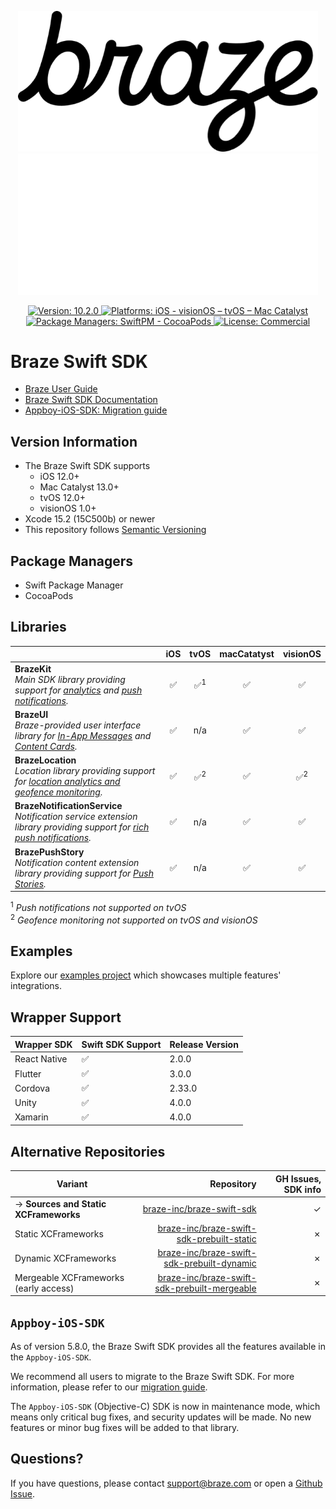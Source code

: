 <p align="center">
  <img width="480" alt="Braze Logo" src=".github/assets/logo-light.png#gh-light-mode-only" />
  <img width="480" alt="Braze Logo" src=".github/assets/logo-dark.png#gh-dark-mode-only" />
</p>

<p align="center">
  <a href="https://github.com/braze-inc/braze-swift-sdk/releases">
    <img src="https://badgen.net/badge/version/10.2.0/blue" alt="Version: 10.2.0">
  </a>
  <a href="#">
    <img src="https://badgen.net/badge/platforms/iOS%20%7C%20visionOS%20%7C%20tvOS%20%7C%20Mac%20Catalyst/orange"
      alt="Platforms: iOS - visionOS – tvOS – Mac Catalyst">
  </a>
  <a href="#">
    <img src="https://badgen.net/badge/package%20managers/SwiftPM%20%7C%20CocoaPods/green" alt="Package Managers: SwiftPM - CocoaPods">
  </a>
  <a href="https://github.com/braze-inc/braze-swift-sdk/blob/main/LICENSE">
    <img src="https://badgen.net/badge/license/Commercial/black" alt="License: Commercial">
  </a>
</p>

# Braze Swift SDK

- [Braze User Guide](https://www.braze.com/docs/user_guide/introduction/ "Braze User Guide")
- [Braze Swift SDK Documentation](https://braze-inc.github.io/braze-swift-sdk)
- [Appboy-iOS-SDK: Migration guide](https://braze-inc.github.io/braze-swift-sdk/documentation/braze/appboy-migration-guide)

## Version Information
- The Braze Swift SDK supports
  - iOS 12.0+
  - Mac Catalyst 13.0+
  - tvOS 12.0+
  - visionOS 1.0+
- Xcode 15.2 (15C500b) or newer
- This repository follows [Semantic Versioning](https://semver.org/)

## Package Managers
- Swift Package Manager
- CocoaPods

## Libraries

<!-- Table generated with https://www.tablesgenerator.com/markdown_tables -->

|                                                                                                                             | iOS |     tvOS      | macCatatyst |   visionOS    |
|-----------------------------------------------------------------------------------------------------------------------------|:---:|:-------------:|:-----------:|:-------------:|
| **BrazeKit**</br> _Main SDK library providing support for [analytics] and [push notifications]._                            |  ✅  | ✅<sup>1</sup> |      ✅      |       ✅       |
| **BrazeUI**</br> _Braze-provided user interface library for [In-App Messages] and [Content Cards]._                         |  ✅  |      n/a      |      ✅      |       ✅       |
| **BrazeLocation**</br> _Location library providing support for [location analytics and geofence monitoring]._               |  ✅  | ✅<sup>2</sup> |      ✅      | ✅<sup>2</sup> |
| **BrazeNotificationService**</br> _Notification service extension library providing support for [rich push notifications]._ |  ✅  |      n/a      |      ✅      |       ✅       |
| **BrazePushStory**</br> _Notification content extension library providing support for [Push Stories]._                      |  ✅  |      n/a      |      ✅      |       ✅       |

<sup>1</sup> _Push notifications not supported on tvOS_</br>
<sup>2</sup> _Geofence monitoring not supported on tvOS and visionOS_

[analytics]: https://www.braze.com/docs/user_guide/data_and_analytics/user_data_collection/sdk_data_collection/
[push notifications]: https://www.braze.com/docs/user_guide/message_building_by_channel/push
[In-App Messages]: https://www.braze.com/docs/user_guide/message_building_by_channel/in-app_messages
[Content Cards]: https://www.braze.com/docs/user_guide/message_building_by_channel/content_cards
[location analytics and geofence monitoring]: https://www.braze.com/docs/user_guide/engagement_tools/locations_and_geofences
[rich push notifications]: https://www.braze.com/docs/user_guide/message_building_by_channel/push/ios/rich_notifications/
[Push Stories]: https://www.braze.com/docs/user_guide/message_building_by_channel/push/advanced_push_options/push_stories/

## Examples

Explore our [examples project](/Examples) which showcases multiple features' integrations.

## Wrapper Support

| **Wrapper SDK** | Swift SDK Support | Release Version |
|-----------------|-------------------|-----------------|
| React Native    | ✅                 | 2.0.0           |
| Flutter         | ✅                 | 3.0.0           |
| Cordova         | ✅                 | 2.33.0          |
| Unity           | ✅                 | 4.0.0           |
| Xamarin         | ✅                 | 4.0.0           |

## Alternative Repositories

| Variant                               |                                     Repository | GH Issues, SDK info |
|---------------------------------------|-----------------------------------------------:|--------------------:|
| → **Sources and Static XCFrameworks** |                    [braze-inc/braze-swift-sdk] |                   ✓ |
| Static XCFrameworks                   |    [braze-inc/braze-swift-sdk-prebuilt-static] |                   ✗ |
| Dynamic XCFrameworks                  |   [braze-inc/braze-swift-sdk-prebuilt-dynamic] |                   ✗ |
| Mergeable XCFrameworks (early access) | [braze-inc/braze-swift-sdk-prebuilt-mergeable] |                   ✗ |

## `Appboy-iOS-SDK`

As of version 5.8.0, the Braze Swift SDK provides all the features available in the `Appboy-iOS-SDK`.

We recommend all users to migrate to the Braze Swift SDK. For more information, please refer to our [migration guide](https://braze-inc.github.io/braze-swift-sdk/documentation/braze/appboy-migration-guide).

The `Appboy-iOS-SDK` (Objective-C) SDK is now in maintenance mode, which means only critical bug fixes, and security updates will be made. No new features or minor bug fixes will be added to that library.

## Questions?

If you have questions, please contact [support@braze.com](mailto:support@braze.com) or open a [Github Issue](https://github.com/braze-inc/braze-swift-sdk/issues).

[braze-inc/braze-swift-sdk]: https://github.com/braze-inc/braze-swift-sdk
[braze-inc/braze-swift-sdk-prebuilt-static]: https://github.com/braze-inc/braze-swift-sdk-prebuilt-static
[braze-inc/braze-swift-sdk-prebuilt-dynamic]: https://github.com/braze-inc/braze-swift-sdk-prebuilt-dynamic
[braze-inc/braze-swift-sdk-prebuilt-mergeable]: https://github.com/braze-inc/braze-swift-sdk-prebuilt-mergeable
